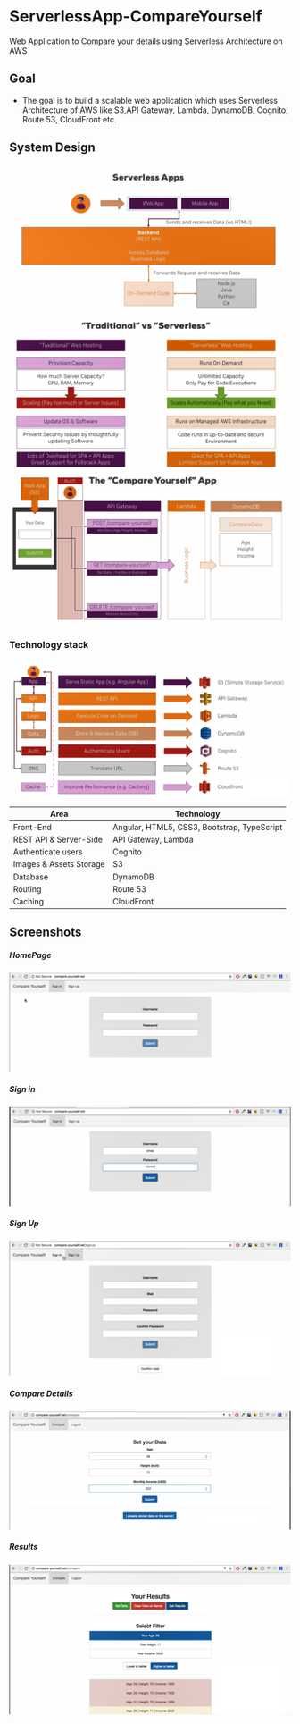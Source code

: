 # ServerlessApp-CompareYourself
Web Application to Compare your details using Serverless Architecture on AWS 

## Goal
* The goal is to build a scalable web application which uses Serverless Architecture of AWS like S3,API Gateway, Lambda, DynamoDB, Cognito, Route 53, CloudFront etc.

## System Design

![](images/0.PNG)
![](images/1.PNG)
![](images/1b.PNG)
### Technology stack

![](images/2.PNG)

<table>
<thead>
<tr>
<th>Area</th>
<th>Technology</th>
</tr>
</thead>
<tbody>
	<tr>
		<td>Front-End</td>
		<td>Angular, HTML5, CSS3, Bootstrap, TypeScript</td>
	</tr>
  	<tr>
		<td>REST API & Server-Side</td>
		<td>API Gateway, Lambda </td>
	</tr>
  </tr>
 <tr>
		<td>Authenticate users</td>
		<td>Cognito</td>
	</tr>
   </tr>
  	<tr>
		<td>Images & Assets Storage</td>
		<td>S3</td>
	</tr>
  <tr>
		<td>Database</td>
		<td>DynamoDB</td>
	</tr>
  <tr>
		<td>Routing</td>
		<td>Route 53</td>
	</tr>
	 	<tr>
		<td>Caching</td>
		<td>CloudFront</td>
	</tr>
</tbody>
</table>

## Screenshots

##### HomePage
![](images/3.PNG)
##### Sign in
![](images/4.PNG)
##### Sign Up
![](images/5.PNG)
##### Compare Details
![](images/6.PNG)
##### Results
![](images/7.PNG)
